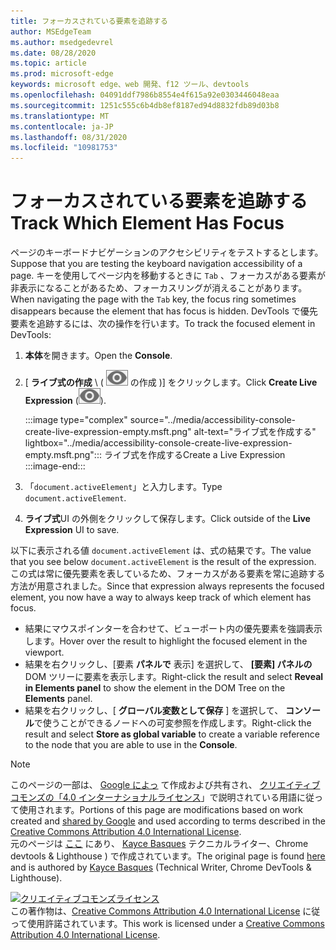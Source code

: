 ```yaml
---
title: フォーカスされている要素を追跡する
author: MSEdgeTeam
ms.author: msedgedevrel
ms.date: 08/28/2020
ms.topic: article
ms.prod: microsoft-edge
keywords: microsoft edge、web 開発、f12 ツール、devtools
ms.openlocfilehash: 04091ddf7986b8554e4f615a92e0303446048eaa
ms.sourcegitcommit: 1251c555c6b4db8ef8187ed94d8832fdb89d03b8
ms.translationtype: MT
ms.contentlocale: ja-JP
ms.lasthandoff: 08/31/2020
ms.locfileid: "10981753"
---
```

<!-- Copyright Kayce Basques 

   Licensed under the Apache License, Version 2.0 (the "License");
   you may not use this file except in compliance with the License.
   You may obtain a copy of the License at

       https://www.apache.org/licenses/LICENSE-2.0

   Unless required by applicable law or agreed to in writing, software
   distributed under the License is distributed on an "AS IS" BASIS,
   WITHOUT WARRANTIES OR CONDITIONS OF ANY KIND, either express or implied.
   See the License for the specific language governing permissions and
   limitations under the License.  -->  





# <span data-ttu-id="9eaed-103">フォーカスされている要素を追跡する</span><span class="sxs-lookup"><span data-stu-id="9eaed-103">Track Which Element Has Focus</span></span>   



<span data-ttu-id="9eaed-104">ページのキーボードナビゲーションのアクセシビリティをテストするとします。</span><span class="sxs-lookup"><span data-stu-id="9eaed-104">Suppose that you are testing the keyboard navigation accessibility of a page.</span></span>  <span data-ttu-id="9eaed-105">キーを使用してページ内を移動するときに `Tab` 、フォーカスがある要素が非表示になることがあるため、フォーカスリングが消えることがあります。</span><span class="sxs-lookup"><span data-stu-id="9eaed-105">When navigating the page with the `Tab` key, the focus ring sometimes disappears because the element that has focus is hidden.</span></span>  <span data-ttu-id="9eaed-106">DevTools で優先要素を追跡するには、次の操作を行います。</span><span class="sxs-lookup"><span data-stu-id="9eaed-106">To track the focused element in DevTools:</span></span>  

1.  <span data-ttu-id="9eaed-107">**本体**を開きます。</span><span class="sxs-lookup"><span data-stu-id="9eaed-107">Open the **Console**.</span></span>  
1.  <span data-ttu-id="9eaed-108">[ **ライブ式の作成** \ ( ![ ライブ式 ][ImageCreateIcon] の作成 \)] をクリックします。</span><span class="sxs-lookup"><span data-stu-id="9eaed-108">Click **Create Live Expression** \(![Create Live Expression][ImageCreateIcon]\).</span></span>  
    
    :::image type="complex" source="../media/accessibility-console-create-live-expression-empty.msft.png" alt-text="ライブ式を作成する" lightbox="../media/accessibility-console-create-live-expression-empty.msft.png":::
       <span data-ttu-id="9eaed-110">ライブ式を作成する</span><span class="sxs-lookup"><span data-stu-id="9eaed-110">Create a Live Expression</span></span>  
    :::image-end:::  
    
1.  <span data-ttu-id="9eaed-111">「`document.activeElement`」と入力します。</span><span class="sxs-lookup"><span data-stu-id="9eaed-111">Type `document.activeElement`.</span></span>
1.  <span data-ttu-id="9eaed-112">**ライブ式**UI の外側をクリックして保存します。</span><span class="sxs-lookup"><span data-stu-id="9eaed-112">Click outside of the **Live Expression** UI to save.</span></span>
    
<span data-ttu-id="9eaed-113">以下に表示される値 `document.activeElement` は、式の結果です。</span><span class="sxs-lookup"><span data-stu-id="9eaed-113">The value that you see below `document.activeElement` is the result of the expression.</span></span>  
<span data-ttu-id="9eaed-114">この式は常に優先要素を表しているため、フォーカスがある要素を常に追跡する方法が用意されました。</span><span class="sxs-lookup"><span data-stu-id="9eaed-114">Since that expression always represents the focused element, you now have a way to always keep track of which element has focus.</span></span>  

*   <span data-ttu-id="9eaed-115">結果にマウスポインターを合わせて、ビューポート内の優先要素を強調表示します。</span><span class="sxs-lookup"><span data-stu-id="9eaed-115">Hover over the result to highlight the focused element in the viewport.</span></span>  
*   <span data-ttu-id="9eaed-116">結果を右クリックし、[要素 **パネルで** 表示] を選択して、 **[要素] パネルの** DOM ツリーに要素を表示します。</span><span class="sxs-lookup"><span data-stu-id="9eaed-116">Right-click the result and select **Reveal in Elements panel** to show the element in the DOM Tree on the **Elements** panel.</span></span>  
*   <span data-ttu-id="9eaed-117">結果を右クリックし、[ **グローバル変数として保存** ] を選択して、 **コンソール**で使うことができるノードへの可変参照を作成します。</span><span class="sxs-lookup"><span data-stu-id="9eaed-117">Right-click the result and select **Store as global variable** to create a variable reference to the node that you are able to use in the **Console**.</span></span>  
    
<!--## Feedback   -->  



<!-- image links -->  

[ImageCreateIcon]: ../media/create-live-expression-icon.msft.png  

<!-- links -->  

> [!NOTE]
> <span data-ttu-id="9eaed-118">このページの一部は、 [Google によっ][GoogleSitePolicies] て作成および共有され、 [クリエイティブコモンズの「4.0 インターナショナルライセンス][CCA4IL]」で説明されている用語に従って使用されます。</span><span class="sxs-lookup"><span data-stu-id="9eaed-118">Portions of this page are modifications based on work created and [shared by Google][GoogleSitePolicies] and used according to terms described in the [Creative Commons Attribution 4.0 International License][CCA4IL].</span></span>  
> <span data-ttu-id="9eaed-119">元のページは [ここ](https://developers.google.com/web/tools/chrome-devtools/accessibility/focus) にあり、 [Kayce Basques][KayceBasques] テクニカルライター、Chrome devtools & Lighthouse \) で作成されています。</span><span class="sxs-lookup"><span data-stu-id="9eaed-119">The original page is found [here](https://developers.google.com/web/tools/chrome-devtools/accessibility/focus) and is authored by [Kayce Basques][KayceBasques] \(Technical Writer, Chrome DevTools & Lighthouse\).</span></span>  

[![クリエイティブコモンズライセンス][CCby4Image]][CCA4IL]  
<span data-ttu-id="9eaed-121">この著作物は、[Creative Commons Attribution 4.0 International License][CCA4IL] に従って使用許諾されています。</span><span class="sxs-lookup"><span data-stu-id="9eaed-121">This work is licensed under a [Creative Commons Attribution 4.0 International License][CCA4IL].</span></span>  

[CCA4IL]: https://creativecommons.org/licenses/by/4.0  
[CCby4Image]: https://i.creativecommons.org/l/by/4.0/88x31.png  
[GoogleSitePolicies]: https://developers.google.com/terms/site-policies  
[KayceBasques]: https://developers.google.com/web/resources/contributors/kaycebasques  
